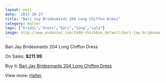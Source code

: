 ```yaml
---
layout: post
date: '2017-10-27'
title: "Bari Jay Bridesmaids 204 Long Chiffon Dress"
category: Halter
tags: ["bridal","dress","bari","long","sale"]
image: http://www.eudances.com/5340-thickbox_default/bari-jay-bridesmaids-204-long-chiffon-dress.jpg
---
```

Bari Jay Bridesmaids 204 Long Chiffon Dress

On Sales: **$211.99**
<a href="https://www.eudances.com/en/halter/1813-bari-jay-bridesmaids-204-long-chiffon-dress.html"><amp-img layout="responsive" width="600" height="600" src="//www.eudances.com/5340-thickbox_default/bari-jay-bridesmaids-204-long-chiffon-dress.jpg" alt="Bari Jay Bridesmaids 204 Long Chiffon Dress 0" /></a>
<a href="https://www.eudances.com/en/halter/1813-bari-jay-bridesmaids-204-long-chiffon-dress.html"><amp-img layout="responsive" width="600" height="600" src="//www.eudances.com/5341-thickbox_default/bari-jay-bridesmaids-204-long-chiffon-dress.jpg" alt="Bari Jay Bridesmaids 204 Long Chiffon Dress 1" /></a>

Buy it: [Bari Jay Bridesmaids 204 Long Chiffon Dress](https://www.eudances.com/en/halter/1813-bari-jay-bridesmaids-204-long-chiffon-dress.html "Bari Jay Bridesmaids 204 Long Chiffon Dress")

View more: [Halter](https://www.eudances.com/en/19-halter "Halter")